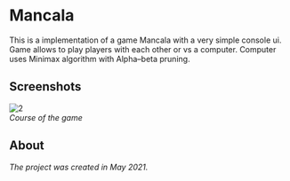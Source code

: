 # Mancala
This is a implementation of a game Mancala with a very simple console ui. Game allows to play players with each other or vs a computer. Computer uses Minimax algorithm with Alpha–beta pruning.

## Screenshots
![2](https://github.com/user-attachments/assets/907ed7cd-dce9-452e-bd99-d88a0a6c53eb)  
*Course of the game*

## About
*The project was created in May 2021.*
